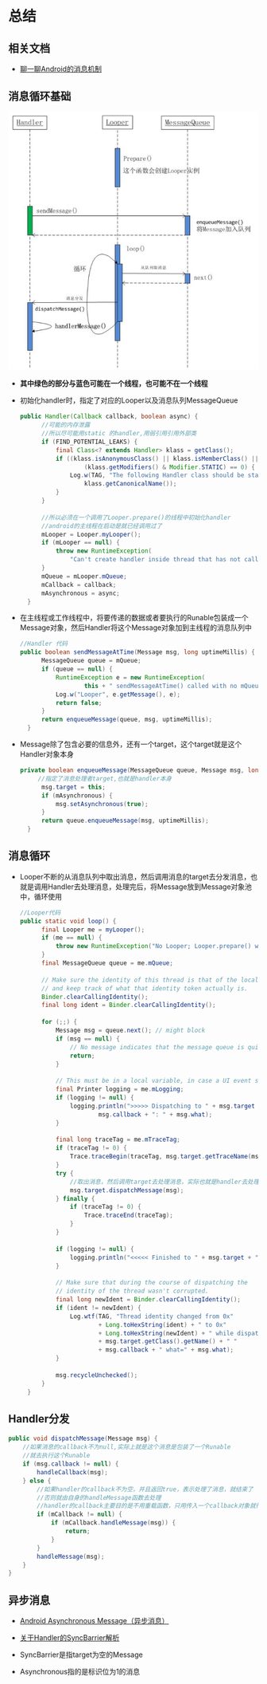 # 总结

## 相关文档

- [聊一聊Android的消息机制](https://my.oschina.net/youranhongcha/blog/492591)

## 消息循环基础

![Handler Looper MessageQueue](./../image-resources/handler.PNG)

- **其中绿色的部分与蓝色可能在一个线程，也可能不在一个线程**

- 初始化handler时，指定了对应的Looper以及消息队列MessageQueue

  ```java
  public Handler(Callback callback, boolean async) {
        //可能的内存泄露
        //所以尽可能用static 的handler,用弱引用引用外部类
        if (FIND_POTENTIAL_LEAKS) {
            final Class<? extends Handler> klass = getClass();
            if ((klass.isAnonymousClass() || klass.isMemberClass() || klass.isLocalClass()) &&
                    (klass.getModifiers() & Modifier.STATIC) == 0) {
                Log.w(TAG, "The following Handler class should be static or leaks might occur: " +
                    klass.getCanonicalName());
            }
        }

        //所以必须在一个调用了Looper.prepare()的线程中初始化handler
        //android的主线程在启动是就已经调用过了
        mLooper = Looper.myLooper();
        if (mLooper == null) {
            throw new RuntimeException(
                "Can't create handler inside thread that has not called Looper.prepare()");
        }
        mQueue = mLooper.mQueue;
        mCallback = callback;
        mAsynchronous = async;
    }
  ```

- 在主线程或工作线程中，将要传递的数据或者要执行的Runable包装成一个Message对象，然后Handler将这个Message对象加到主线程的消息队列中

  ```java
  //Handler 代码
  public boolean sendMessageAtTime(Message msg, long uptimeMillis) {
        MessageQueue queue = mQueue;
        if (queue == null) {
            RuntimeException e = new RuntimeException(
                    this + " sendMessageAtTime() called with no mQueue");
            Log.w("Looper", e.getMessage(), e);
            return false;
        }
        return enqueueMessage(queue, msg, uptimeMillis);
    }
  ```

- Message除了包含必要的信息外，还有一个target，这个target就是这个Handler对象本身

  ```java
  private boolean enqueueMessage(MessageQueue queue, Message msg, long uptimeMillis) {
       //指定了消息处理者target,也就是handler本身
        msg.target = this;
        if (mAsynchronous) {
            msg.setAsynchronous(true);
        }
        return queue.enqueueMessage(msg, uptimeMillis);
    }
  ```

## 消息循环

- Looper不断的从消息队列中取出消息，然后调用消息的target去分发消息，也就是调用Handler去处理消息，处理完后，将Message放到Message对象池中，循环使用

  ```java
  //Looper代码
  public static void loop() {
        final Looper me = myLooper();
        if (me == null) {
            throw new RuntimeException("No Looper; Looper.prepare() wasn't called on this thread.");
        }
        final MessageQueue queue = me.mQueue;

        // Make sure the identity of this thread is that of the local process,
        // and keep track of what that identity token actually is.
        Binder.clearCallingIdentity();
        final long ident = Binder.clearCallingIdentity();

        for (;;) {
            Message msg = queue.next(); // might block
            if (msg == null) {
                // No message indicates that the message queue is quitting.
                return;
            }

            // This must be in a local variable, in case a UI event sets the logger
            final Printer logging = me.mLogging;
            if (logging != null) {
                logging.println(">>>>> Dispatching to " + msg.target + " " +
                        msg.callback + ": " + msg.what);
            }

            final long traceTag = me.mTraceTag;
            if (traceTag != 0) {
                Trace.traceBegin(traceTag, msg.target.getTraceName(msg));
            }
            try {
                //取出消息，然后调用target去处理消息，实际也就是handler去处理消息
                msg.target.dispatchMessage(msg);
            } finally {
                if (traceTag != 0) {
                    Trace.traceEnd(traceTag);
                }
            }

            if (logging != null) {
                logging.println("<<<<< Finished to " + msg.target + " " + msg.callback);
            }

            // Make sure that during the course of dispatching the
            // identity of the thread wasn't corrupted.
            final long newIdent = Binder.clearCallingIdentity();
            if (ident != newIdent) {
                Log.wtf(TAG, "Thread identity changed from 0x"
                        + Long.toHexString(ident) + " to 0x"
                        + Long.toHexString(newIdent) + " while dispatching to "
                        + msg.target.getClass().getName() + " "
                        + msg.callback + " what=" + msg.what);
            }

            msg.recycleUnchecked();
        }
    }
  ```

## Handler分发

```java
public void dispatchMessage(Message msg) {
    //如果消息的callback不为null,实际上就是这个消息是包装了一个Runable
    //就去执行这个Runable
    if (msg.callback != null) {
        handleCallback(msg);
    } else {
        //如果handler的callback不为空，并且返回true，表示处理了消息，就结束了
        //否则就由自身的handleMessage函数去处理
        //handler的callback主要目的是不用重载函数，只用传入一个callback对象就行
        if (mCallback != null) {
            if (mCallback.handleMessage(msg)) {
                return;
            }
        }
        handleMessage(msg);
    }
}
```

## 异步消息

- [Android Asynchronous Message（异步消息）](http://www.paincker.com/android-async-message)
- [关于Handler的SyncBarrier解析](https://www.colabug.com/195754.html)

- SyncBarrier是指target为空的Message
- Asynchronous指的是标识位为1的消息
